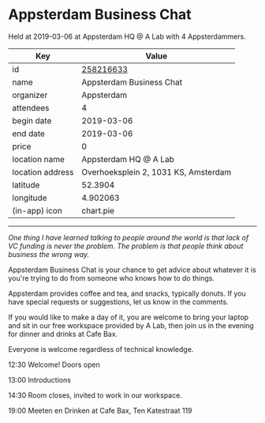 # Appsterdam Business Chat
Held at 2019-03-06 at Appsterdam HQ @ A Lab with 4 Appsterdammers.
        
|Key|Value
|---|---|
|id|[258216633](https://www.meetup.com/appsterdam/events/258216633/)|
|name|Appsterdam Business Chat|
|organizer|Appsterdam|
|attendees|4|
|begin date|2019-03-06|
|end date|2019-03-06|
|price|0|
|location name|Appsterdam HQ @ A Lab|
|location address|Overhoeksplein 2, 1031 KS, Amsterdam|
|latitude|52.3904|
|longitude|4.902063|
|(in-app) icon|chart.pie|

---

*One thing I have learned talking to people around the world is that lack of VC funding is never the problem. The problem is that people think about business the wrong way.*

Appsterdam Business Chat is your chance to get advice about whatever it is you're trying to do from someone who knows how to do things.

Appsterdam provides coffee and tea, and snacks, typically donuts. If you have special requests or suggestions, let us know in the comments.

If you would like to make a day of it, you are welcome to bring your laptop and sit in our free workspace provided by A Lab, then join us in the evening for dinner and drinks at Cafe Bax.

Everyone is welcome regardless of technical knowledge.

12:30 Welcome! Doors open

13:00 Introductions

14:30 Room closes, invited to work in our workspace.

19:00 Meeten en Drinken at Cafe Bax, Ten Katestraat 119


